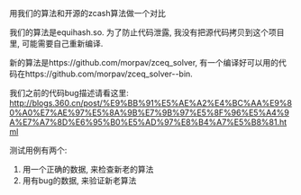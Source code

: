 用我们的算法和开源的zcash算法做一个对比

我们的算法是equihash.so.  为了防止代码泄露, 我没有把源代码拷贝到这个项目里, 可能需要自己重新编译.

新的算法是https://github.com/morpav/zceq_solver, 有一个编译好可以用的代码在https://github.com/morpav/zceq_solver--bin.

我们之前的代码bug描述请看这里: http://blogs.360.cn/post/%E9%BB%91%E5%AE%A2%E4%BC%AA%E9%80%A0%E7%AE%97%E5%8A%9B%E7%9B%97%E5%8F%96%E5%A4%9A%E7%A7%8D%E6%95%B0%E5%AD%97%E8%B4%A7%E5%B8%81.html


测试用例有两个:
1. 用一个正确的数据, 来检查新老的算法
2. 用有bug的数据, 来验证新老算法